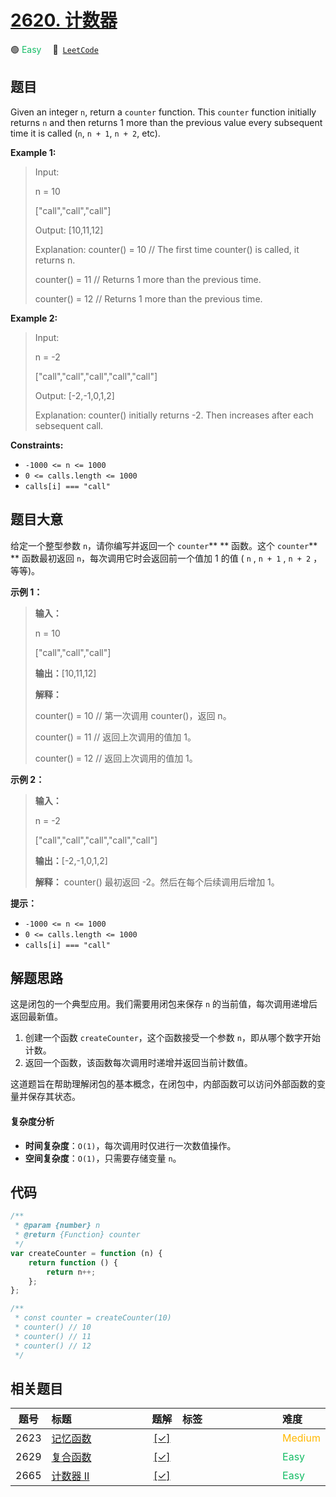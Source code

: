 # [2620. 计数器](https://leetcode.com/problems/counter)

🟢 <font color=#15bd66>Easy</font>&emsp; 🔗&ensp;[`LeetCode`](https://leetcode.com/problems/counter)

## 题目

Given an integer `n`, return a `counter` function. This `counter` function
initially returns `n` and then returns 1 more than the previous value every
subsequent time it is called (`n`, `n + 1`, `n + 2`, etc).

**Example 1:**

> Input:
>
> n = 10
>
> ["call","call","call"]
>
> Output: [10,11,12]
>
> Explanation: counter() = 10 // The first time counter() is called, it returns n.
>
> counter() = 11 // Returns 1 more than the previous time.
>
> counter() = 12 // Returns 1 more than the previous time.

**Example 2:**

> Input:
>
> n = -2
>
> ["call","call","call","call","call"]
>
> Output: [-2,-1,0,1,2]
>
> Explanation: counter() initially returns -2. Then increases after each sebsequent call.

**Constraints:**

- `-1000 <= n <= 1000`
- `0 <= calls.length <= 1000`
- `calls[i] === "call"`

## 题目大意

给定一个整型参数 `n`，请你编写并返回一个 `counter`\*\* ** 函数。这个 `counter`** \*\* 函数最初返回
`n`，每次调用它时会返回前一个值加 1 的值 ( `n` , `n + 1` , `n + 2` ，等等)。

**示例 1：**

> **输入：**
>
> n = 10
>
> ["call","call","call"]
>
> **输出：**[10,11,12]
>
> **解释：**
>
> counter() = 10 // 第一次调用 counter()，返回 n。
>
> counter() = 11 // 返回上次调用的值加 1。
>
> counter() = 12 // 返回上次调用的值加 1。

**示例 2：**

> **输入：**
>
> n = -2
>
> ["call","call","call","call","call"]
>
> **输出：**[-2,-1,0,1,2]
>
> **解释：** counter() 最初返回 -2。然后在每个后续调用后增加 1。

**提示：**

- `-1000 <= n <= 1000`
- `0 <= calls.length <= 1000`
- `calls[i] === "call"`

## 解题思路

这是闭包的一个典型应用。我们需要用闭包来保存 `n` 的当前值，每次调用递增后返回最新值。

1. 创建一个函数 `createCounter`，这个函数接受一个参数 `n`，即从哪个数字开始计数。
2. 返回一个函数，该函数每次调用时递增并返回当前计数值。

这道题旨在帮助理解闭包的基本概念，在闭包中，内部函数可以访问外部函数的变量并保存其状态。

#### 复杂度分析

- **时间复杂度**：`O(1)`，每次调用时仅进行一次数值操作。
- **空间复杂度**：`O(1)`，只需要存储变量 `n`。

## 代码

```javascript
/**
 * @param {number} n
 * @return {Function} counter
 */
var createCounter = function (n) {
	return function () {
		return n++;
	};
};

/**
 * const counter = createCounter(10)
 * counter() // 10
 * counter() // 11
 * counter() // 12
 */
```

## 相关题目

<!-- prettier-ignore -->
| 题号 | 标题 | 题解 | 标签 | 难度 |
| :------: | :------ | :------: | :------ | :------ |
| 2623 | [记忆函数](https://leetcode.com/problems/memoize) | [[✓]](/problem/2623.md) |  | <font color=#ffb800>Medium</font> |
| 2629 | [复合函数](https://leetcode.com/problems/function-composition) | [[✓]](/problem/2629.md) |  | <font color=#15bd66>Easy</font> |
| 2665 | [计数器 II](https://leetcode.com/problems/counter-ii) | [[✓]](/problem/2665.md) |  | <font color=#15bd66>Easy</font> |

<style>
.blue {
    background-color: #096dd9;
    padding: 0.25rem 0.5rem;
    margin: 0;
    font-size: 0.85em;
    border-radius: 3px;
    color: white;
    font-weight: 500;
}
table th:first-of-type { width: 10%; }
table th:nth-of-type(2) { width: 35%; }
table th:nth-of-type(3) { width: 10%; }
table th:nth-of-type(4) { width: 35%; }
table th:nth-of-type(5) { width: 10%; }
</style>
